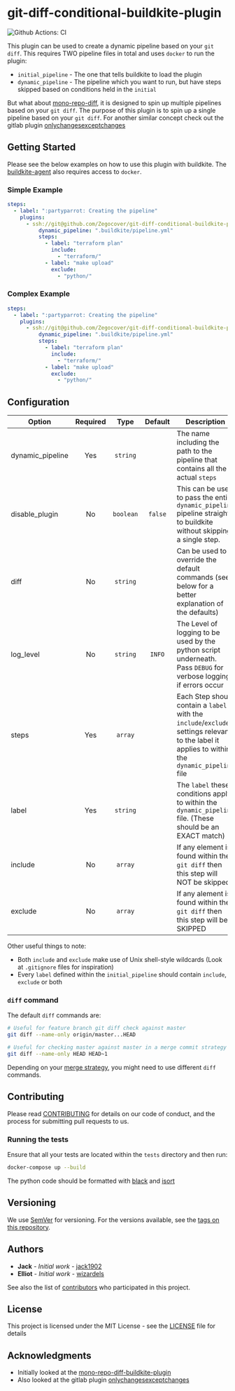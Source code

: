 # git-diff-conditional-buildkite-plugin

![Github Actions: CI](https://github.com/Zegocover/git-diff-conditional-buildkite-plugin/workflows/CI/badge.svg)

This plugin can be used to create a dynamic pipeline based on your `git diff`. This requires TWO pipeline files in total and uses `docker` to run the plugin:

- `initial_pipeline` - The one that tells buildkite to load the plugin
- `dynamic_pipeline` - The pipeline which you want to run, but have steps skipped based on conditions held in the `initial`

But what about [mono-repo-diff](https://github.com/chronotc/monorepo-diff-buildkite-plugin), it is designed to spin up multiple pipelines based on your `git diff`. The purpose of this plugin is to spin up a single pipeline based on your `git diff`. For another similar concept check out the gitlab plugin [onlychangesexceptchanges](https://docs.gitlab.com/ee/ci/yaml/#onlychangesexceptchanges)

## Getting Started

Please see the below examples on how to use this plugin with buildkite. The [buildkite-agent](https://buildkite.com/docs/agent/v3) also requires access to `docker`.

### Simple Example

```yaml
steps:
  - label: ":partyparrot: Creating the pipeline"
    plugins:
      - ssh://git@github.com/Zegocover/git-diff-conditional-buildkite-plugin#v1.0.0:
          dynamic_pipeline: ".buildkite/pipeline.yml"
          steps:
            - label: "terraform plan"
              include:
                - "terraform/"
            - label: "make upload"
              exclude:
                - "python/"
```

### Complex Example

```yaml
steps:
  - label: ":partyparrot: Creating the pipeline"
    plugins:
      - ssh://git@github.com/Zegocover/git-diff-conditional-buildkite-plugin#v1.0.0:
          dynamic_pipeline: ".buildkite/pipeline.yml"
          steps:
            - label: "terraform plan"
              include:
                - "terraform/"
            - label: "make upload"
              exclude:
                - "python/"
```

## Configuration

| Option           | Required |   Type    | Default | Description                                                                                                                                     |
| ---------------- | :------: | :-------: | :-----: | ----------------------------------------------------------------------------------------------------------------------------------------------- |
| dynamic_pipeline |   Yes    | `string`  |         | The name including the path to the pipeline that contains all the actual `steps`                                                                |
| disable_plugin   |    No    | `boolean` | `false` | This can be used to pass the entire `dynamic_pipeline` pipeline straight to buildkite without skipping a single step.                           |
| diff             |    No    | `string`  |         | Can be used to override the default commands (see below for a better explanation of the defaults)                                               |
| log_level        |    No    | `string`  | `INFO`  | The Level of logging to be used by the python script underneath. Pass `DEBUG` for verbose logging if errors occur                               |
| steps            |   Yes    |  `array`  |         | Each Step should contain a `label` with the `include`/`exclude` settings relevant to the label it applies to within the `dynamic_pipeline` file |
| label            |   Yes    | `string`  |         | The `label` these conditions apply to within the `dynamic_pipeline` file. (These should be an EXACT match)                                      |
| include          |    No    |  `array`  |         | If any element is found within the `git diff` then this step will NOT be skipped                                                                |
| exclude          |    No    |  `array`  |         | If any alement is found within the `git diff` then this step will be SKIPPED                                                                    |

Other useful things to note:
- Both `include` and `exclude` make use of Unix shell-style wildcards (Look at `.gitignore` files for inspiration)
- Every `label` defined within the `initial_pipeline` should contain `include`, `exclude` or both

### `diff` command

The default `diff` commands are:

```bash
# Useful for feature branch git diff check against master
git diff --name-only origin/master...HEAD

# Useful for checking master against master in a merge commit strategy environment
git diff --name-only HEAD HEAD~1
```

Depending on your [merge strategy](https://help.github.com/en/github/administering-a-repository/about-merge-methods-on-github), you might need to use different `diff` commands.

## Contributing

Please read [CONTRIBUTING](https://github.com/Zegocover/git-diff-conditional-buildkite-plugin/blob/master/.github/CONTRIBUTING.md) for details on our code of conduct, and the process for submitting pull requests to us.

### Running the tests

Ensure that all your tests are located within the `tests` directory and then run:

```bash
docker-compose up --build
```

The python code should be formatted with [black](https://pypi.org/project/black/) and [isort](https://pypi.org/project/isort/)

## Versioning

We use [SemVer](http://semver.org/) for versioning. For the versions available, see the [tags on this repository](https://github.com/Zegocover/git-diff-conditional-buildkite-plugin/tags). 

## Authors

* **Jack** - *Initial work* - [jack1902](https://github.com/jack1902)
* **Elliot** - *Initial work* - [wizardels](https://github.com/wizardels)

See also the list of [contributors](https://github.com/Zegocover/git-diff-conditional-buildkite-plugin/contributors) who participated in this project.

## License

This project is licensed under the MIT License - see the [LICENSE](LICENSE) file for details

## Acknowledgments

* Initially looked at the [mono-repo-diff-buildkite-plugin](https://github.com/chronotc/monorepo-diff-buildkite-plugin)
* Also looked at the gitlab plugin [onlychangesexceptchanges](https://docs.gitlab.com/ee/ci/yaml/#onlychangesexceptchanges)
